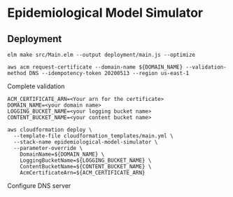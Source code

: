 # Epidemiological Model Simulator

## Deployment
`elm make src/Main.elm --output deployment/main.js --optimize`


`aws acm request-certificate --domain-name ${DOMAIN_NAME} --validation-method DNS --idempotency-token 20200513 --region us-east-1`

Complete validation



```
ACM_CERTIFICATE_ARN=<Your arn for the certificate>
DOMAIN_NAME=<your domain name>
LOGGING_BUCKET_NAME=<your logging bucket name>
CONTENT_BUCKET_NAME=<your content bucket name>

aws cloudformation deploy \
  --template-file cloudformation_templates/main.yml \
  --stack-name epidemiological-model-simulator \
  --parameter-override \
    DomainName=${DOMAIN_NAME} \
    LoggingBucketName=${LOGGING_BUCKET_NAME} \
    ContentBucketName=${CONTENT_BUCKET_NAME} \
    AcmCertificateArn=${ACM_CERTIFICATE_ARN}
```

Configure DNS server

